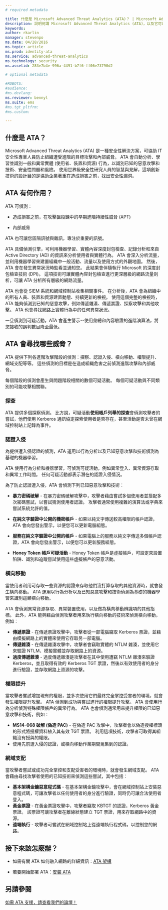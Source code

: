 ```yaml
---
# required metadata

title: 什麼是 Microsoft Advanced Threat Analytics (ATA)？ | Microsoft Advanced Threat Analytics
description: 說明何謂 Microsoft Advanced Threat Analytics (ATA)，以及它可以偵測到的可疑活動種類
keywords:
author: rkarlin
manager: stevenpo
ms.date: 04/28/2016
ms.topic: article
ms.prod: identity-ata
ms.service: advanced-threat-analytics
ms.technology: security
ms.assetid: 283e7b4e-996a-4491-b7f6-ff06e73790d2

# optional metadata

#ROBOTS:
#audience:
#ms.devlang:
ms.reviewer: bennyl
ms.suite: ems
#ms.tgt_pltfrm:
#ms.custom:

---
```



## 什麼是 ATA？
Microsoft Advanced Threat Analytics (ATA) 是一種安全性解決方案，可協助 IT 安全性專業人員防止組織遭受進階的目標攻擊和內部威脅。 ATA 會自動分析、學習並識別一般和異常實體 (使用者、裝置和資源) 行為，以識別已知的惡意攻擊和技術、安全性問題和風險。 使用世界級安全性研究人員的智慧與見解，這項創新技術的設計目的是協助企業著重在造成損害之前，找出安全性漏洞。

## ATA 有何作用？
ATA 可偵測︰

  - 造成損害之前，在攻擊狙殺鍊中的早期進階持續性威脅 (APT)

  - 內部威脅

  ATA 也可讓您區隔訊號與雜訊，專注於重要的訊號。

ATA 具備偵測引擎，可利用機器學習、實體內容深度封包檢查、記錄分析和來自 Active Directory (AD) 的資訊來分析使用者與實體行為。
ATA 會深入分析流量，並利用機器學習來建置組織中一般活動、流量以及使用方式的外觀地圖。 然後，ATA 會在發生異常狀況時監看並通知您。 此結果會伴隨執行 Microsoft 的深度封包檢查技術 (DPI)。 這項技術可讓實體內容封包檢查進行更深層級的網路流量剖析，可讓 ATA 分析所有層級的網路流量。

ATA 也會從 SIEM 系統和網域控制站收集相關事件。 在分析後，ATA 會為組織中的所有人員、裝置和資源建置動態、持續更新的檢視。 使用這個完整的檢視時，ATA 能夠偵測到已知的惡意攻擊，例如傳遞雜湊、傳遞票證、探察攻擊和其他攻擊。 ATA 也會尋找網路上實體行為中的任何異常狀況。  

一旦偵測到可疑活動，ATA 會產生警示--使用彙總和內容驗證的進階演算法，將您接收的誤判數目降至最低。


## ATA 會尋找哪些威脅？

ATA 提供下列各進階攻擊階段的偵測︰探察、認證入侵、橫向移動、權限提升、網域支配等等。 這些偵測的目標是在造成組織危害之前偵測進階攻擊和內部威脅。

每個階段的偵測會產生與問題階段相關的數個可疑活動。 每個可疑活動與不同類別的可能攻擊相關聯。


### 探查
ATA 提供多個探察偵測。 比方說，可疑活動**使用帳戶列舉的探查**會偵測攻擊者的嘗試，他們使用 Kerberos 通訊協定探索使用者是否存在，甚至活動是否未曾在網域控制站上記錄為事件。

### 認證入侵

為提供遭入侵認證的偵測，ATA 運用以行為分析以及已知惡意攻擊和技術偵測為基礎的機器學習。  

ATA 使用行為分析和機器學習，可偵測可疑活動，例如異常登入、異常資源存取和異常工作時間。 任何可疑活動都表示潛在的認證入侵情況。

為了防止認證遭入侵，ATA 會偵測下列已知惡意攻擊和技術︰

 - **暴力密碼破解** - 在暴力密碼破解攻擊中，攻擊者藉由嘗試多個使用者並搭配多次密碼嘗試，以嘗試猜測使用者認證。 攻擊者通常使用複雜的演算法或字典來嘗試系統允許的值。

- **在純文字驗證中公開的機密帳戶** - 如果以純文字傳送較高權限的帳戶認證，ATA 會向您發出警示，以便您可以更新電腦組態。

- **服務在純文字驗證中公開的帳戶** - 如果電腦上的服務以純文字傳送多個帳戶認證，ATA 會向您發出警示，以便您可以更新服務組態。

- **Honey Token 帳戶可疑活動** - Honey Token 帳戶是虛擬帳戶，可設定來設置陷阱、識別和追蹤嘗試使用這些虛擬帳戶的惡意活動。

### 橫向移動
當使用者利用可存取一些資源的認證來存取他們沒打算存取的其他資源時，就會發生橫向移動。 ATA 運用以行為分析以及已知惡意攻擊和技術偵測為基礎的機器學習來識別這類橫向移動。  

ATA 會偵測異常資源存取、異常裝置使用，以及做為橫向移動辨識項的其他指標。 此外，ATA 能夠藉由偵測攻擊者用來執行橫向移動的技術來偵測橫向移動，例如︰
- **傳遞票證** - 在傳遞票證攻擊中，攻擊者從一部電腦竊取 Kerberos 票證，並藉由模擬網路上的實體來使用它存取另一部電腦。
- **傳遞雜湊** - 在傳遞雜湊攻擊中，攻擊者會竊取實體的 NTLM 雜湊，並使用它來驗證 NTLM、模擬實體並存取網路上的資源。
- **過度傳遞雜湊** - 過度傳遞雜湊是攻擊者在其中使用遭竊 NTLM 雜湊來驗證 Kerberos，並且取得有效的 Kerberos TGT 票證，然後以有效使用者的身分進行驗證，並存取網路上資源的攻擊。

### 權限提升
當攻擊者嘗試增加現有的權限，並多次使用它們最終完全掌控受害者的環境，就會發生權限提升攻擊。 ATA 偵測到成功與嘗試進行的權限提升攻擊。 ATA 會使用行為分析偵測特殊權限帳戶的異常行為。 ATA 也會偵測通常用來提升權限的已知惡意攻擊和技術，例如︰
- **MS14-068 破解 (偽造 PAC)** - 在偽造 PAC 攻擊中，攻擊者會以偽造授權標頭的形式將授權資料植入其有效 TGT 票證。 利用這項技術，攻擊者可取得其組織沒有授與的權限。
- 使用先前遭入侵的認證，或橫向移動作業期間蒐集到的認證。

### 網域支配
當攻擊者嘗試或成功完全掌控和支配受害者的環境時，就會發生網域支配。 ATA 會藉由尋找攻擊者使用的已知技術來偵測這些嘗試，其中包括︰
- **基本架構金鑰惡意程式碼** - 在基本架構金鑰攻擊中，會在網域控制站上安裝惡意程式碼，可讓攻擊者以任何使用者的身分進行驗證，同時仍可讓合法使用者登入。
- **黃金票證** - 在黃金票證攻擊中，攻擊者竊取 KBTGT 的認證，Kerberos 黃金票證。 該票證可讓攻擊者在離線狀態建立 TGT 票證，用來存取網路中的資源。
- **遠端執行** - 攻擊者可嘗試在網域控制站上從遠端執行程式碼，以控制您的網路。


## 接下來該怎麼辦？

-   如需有關 ATA 如何融入網路的詳細資訊︰[ATA 架構](ata-architecture.md)

-   若要開始部署 ATA：[安裝 ATA](/advanced-threat-analytics/DeployUse/install-ata)

## 另請參閱
[如需 ATA 支援，請查看我們的論壇！](https://social.technet.microsoft.com/Forums/security/en-US/home?forum=mata)


<!--HONumber=Apr16_HO2-->


